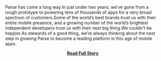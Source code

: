 <p>Parse has come a long way.In just under two years, we’ve gone from a rough prototype to powering tens of thousands of apps for a very broad spectrum of customers.Some of the world’s best brands trust us with their entire mobile presence, and a growing number of the world’s brightest independent developers trust us with their next big thing.We couldn’t be happier.As stewards of a good thing, we’re always thinking about the next step in growing Parse to become a leading platform in this age of mobile apps.</p>
<center><p><a href="http://blog.parse.com/2013/04/25/the-future-of-parse/" style='padding:25px; font-sze:18px; font-weight: bold;'>Read Full Story</a></p></center>
